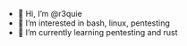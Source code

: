 - 👋 Hi, I’m @r3quie
- 👀 I’m interested in bash, linux, pentesting
- 🌱 I’m currently learning pentesting and rust


<!---
r3quie/r3quie is a ✨ special ✨ repository because its `README.md` (this file) appears on your GitHub profile.
You can click the Preview link to take a look at your changes.
--->
